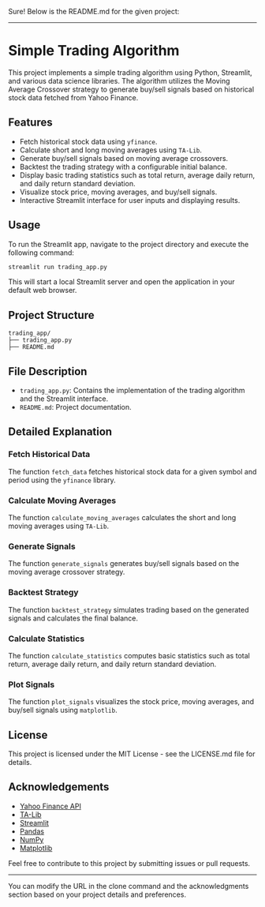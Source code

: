 Sure! Below is the README.md for the given project:

---

# Simple Trading Algorithm

This project implements a simple trading algorithm using Python, Streamlit, and various data science libraries. The algorithm utilizes the Moving Average Crossover strategy to generate buy/sell signals based on historical stock data fetched from Yahoo Finance.

## Features

- Fetch historical stock data using `yfinance`.
- Calculate short and long moving averages using `TA-Lib`.
- Generate buy/sell signals based on moving average crossovers.
- Backtest the trading strategy with a configurable initial balance.
- Display basic trading statistics such as total return, average daily return, and daily return standard deviation.
- Visualize stock price, moving averages, and buy/sell signals.
- Interactive Streamlit interface for user inputs and displaying results.

## Usage

To run the Streamlit app, navigate to the project directory and execute the following command:

```bash
streamlit run trading_app.py
```

This will start a local Streamlit server and open the application in your default web browser.

## Project Structure

```
trading_app/
├── trading_app.py
├── README.md
```

## File Description

- `trading_app.py`: Contains the implementation of the trading algorithm and the Streamlit interface.
- `README.md`: Project documentation.

## Detailed Explanation

### Fetch Historical Data

The function `fetch_data` fetches historical stock data for a given symbol and period using the `yfinance` library.

### Calculate Moving Averages

The function `calculate_moving_averages` calculates the short and long moving averages using `TA-Lib`.

### Generate Signals

The function `generate_signals` generates buy/sell signals based on the moving average crossover strategy.

### Backtest Strategy

The function `backtest_strategy` simulates trading based on the generated signals and calculates the final balance.

### Calculate Statistics

The function `calculate_statistics` computes basic statistics such as total return, average daily return, and daily return standard deviation.

### Plot Signals

The function `plot_signals` visualizes the stock price, moving averages, and buy/sell signals using `matplotlib`.

## License

This project is licensed under the MIT License - see the LICENSE.md file for details.

## Acknowledgements

- [Yahoo Finance API](https://pypi.org/project/yfinance/)
- [TA-Lib](https://mrjbq7.github.io/ta-lib/)
- [Streamlit](https://streamlit.io/)
- [Pandas](https://pandas.pydata.org/)
- [NumPy](https://numpy.org/)
- [Matplotlib](https://matplotlib.org/)

Feel free to contribute to this project by submitting issues or pull requests.

---

You can modify the URL in the clone command and the acknowledgments section based on your project details and preferences.